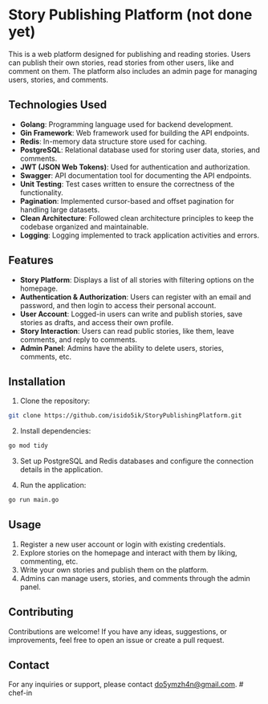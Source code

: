 # Story Publishing Platform (not done yet)
This is a web platform designed for publishing and reading stories. 
Users can publish their own stories, read stories from other users, like and comment on them. 
The platform also includes an admin page for managing users, stories, and comments.

## Technologies Used
- **Golang**: Programming language used for backend development.
- **Gin Framework**: Web framework used for building the API endpoints.
- **Redis**: In-memory data structure store used for caching.
- **PostgreSQL**: Relational database used for storing user data, stories, and comments.
- **JWT (JSON Web Tokens)**: Used for authentication and authorization.
- **Swagger**: API documentation tool for documenting the API endpoints.
- **Unit Testing**: Test cases written to ensure the correctness of the functionality.
- **Pagination**: Implemented cursor-based and offset pagination for handling large datasets.
- **Clean Architecture**: Followed clean architecture principles to keep the codebase organized and maintainable.
- **Logging**: Logging implemented to track application activities and errors.

## Features
- **Story Platform**: Displays a list of all stories with filtering options on the homepage.
- **Authentication & Authorization**: Users can register with an email and password, and then login to access their personal account.
- **User Account**: Logged-in users can write and publish stories, save stories as drafts, and access their own profile.
- **Story Interaction**: Users can read public stories, like them, leave comments, and reply to comments.
- **Admin Panel**: Admins have the ability to delete users, stories, comments, etc.

## Installation
1. Clone the repository:

```bash
git clone https://github.com/isido5ik/StoryPublishingPlatform.git
```
2. Install dependencies:
```bash
go mod tidy
```
3. Set up PostgreSQL and Redis databases and configure the connection details in the application.

4. Run the application:
```bash
go run main.go
```

## Usage
1. Register a new user account or login with existing credentials.
2. Explore stories on the homepage and interact with them by liking, commenting, etc.
3. Write your own stories and publish them on the platform.
4. Admins can manage users, stories, and comments through the admin panel.

## Contributing
Contributions are welcome! If you have any ideas, suggestions, or improvements, feel free to open an issue or create a pull request.

## Contact
For any inquiries or support, please contact do5ymzh4n@gmail.com.
#   c h e f - i n  
 